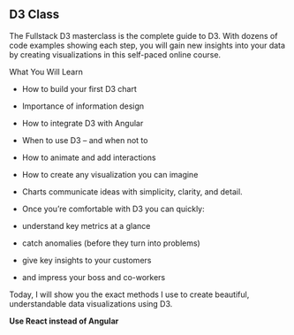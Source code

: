 ## D3 Class

The Fullstack D3 masterclass is the complete guide to D3. With dozens of code examples showing each step, you will gain new insights into your data by creating visualizations in this self-paced online course.

What You Will Learn

 * How to build your first D3 chart

 * Importance of information design

 * How to integrate D3 with Angular

 * When to use D3 – and when not to

 * How to animate and add interactions

 * How to create any visualization you can imagine

 * Charts communicate ideas with simplicity, clarity, and detail.

 * Once you’re comfortable with D3 you can quickly:

 * understand key metrics at a glance

 * catch anomalies (before they turn into problems)

 * give key insights to your customers

 * and impress your boss and co-workers

Today, I will show you the exact methods I use to create beautiful, understandable data visualizations using D3.

**Use React instead of Angular** 
